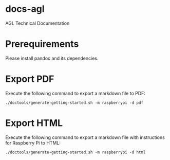 # docs-agl
AGL Technical Documentation

# Prerequirements

Please install pandoc and its dependencies.

# Export PDF

Execute the following command to export a markdown file to PDF:

```
./doctools/generate-getting-started.sh -m raspberrypi -d pdf
```

# Export HTML

Execute the following command to export a markdown file with instructions for Raspberry Pi to HTML:

```
./doctools/generate-getting-started.sh -m raspberrypi -d html
```
